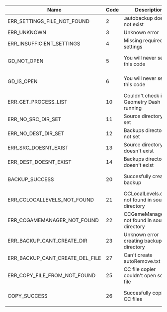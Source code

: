 | Name | Code | Description | Notes |
|------|------| ----------- | ----- |
| ERR_SETTINGS_FILE_NOT_FOUND | 2 | .autobackup does not exist |   |
| ERR_UNKNOWN | 3 | Unknown error |   |
| ERR_INSUFFICIENT_SETTINGS | 4 | Missing required settings | Not in use |
| GD_NOT_OPEN | 5 | You will never see this code | Not an error |
| GD_IS_OPEN | 6 | You will never see this code | Not an error |
| ERR_GET_PROCESS_LIST | 10 | Couldn't check if Geometry Dash is running |   |
| ERR_NO_SRC_DIR_SET | 11 | Source directory not set | Not in use |
| ERR_NO_DEST_DIR_SET | 12 | Backups directory not set |   |
| ERR_SRC_DOESNT_EXIST | 13 | Source directory doesn't exist |   |
| ERR_DEST_DOESNT_EXIST | 14 | Backups directory doesn't exist |   |
| BACKUP_SUCCESS | 20 | Succesfully created backup | Not an error |
| ERR_CCLOCALLEVELS_NOT_FOUND | 21 | CCLocalLevels.dat not found in source directory |   |
| ERR_CCGAMEMANAGER_NOT_FOUND | 22 | CCGameManager.dat not found in source directory |   |
| ERR_BACKUP_CANT_CREATE_DIR | 23 | Unknown error creating backup directory |   |
| ERR_BACKUP_CANT_CREATE_DEL_FILE | 27 | Can't create autoRemove.txt |   |
| ERR_COPY_FILE_FROM_NOT_FOUND | 25 | CC file copier couldn't open source file |   |
| COPY_SUCCESS | 26 | Succesfully copied CC files | Not an error |